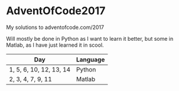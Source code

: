 # AdventOfCode2017
My solutions to adventofcode.com/2017

Will mostly be done in Python as I want to learn it better, but some in Matlab, as I have just learned it in scool.

| Day                     | Language |
|-------------------------|----------|
| 1, 5, 6, 10, 12, 13, 14 | Python   |
| 2, 3, 4, 7, 9, 11       | Matlab   |
